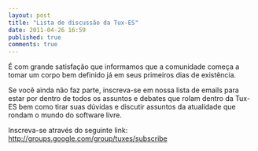 ```yaml
---
layout: post
title: "Lista de discussão da Tux-ES"
date: 2011-04-26 16:59
published: true
comments: true
---
```


É com grande satisfação que informamos que a  comunidade começa a  tomar um corpo bem definido já em seus primeiros  dias de existência.

Se você ainda não faz parte, inscreva-se em nossa lista de emails   para estar por dentro de todos os assuntos e debates que rolam dentro da   Tux-ES bem como tirar suas dúvidas e discutir assuntos da atualidade   que rondam o mundo do software livre.

Inscreva-se através do seguinte link: <a title="http://groups.google.com/group/tuxes/subscribe" href="http://groups.google.com/group/tuxes/subscribe">http://groups.google.com/group/tuxes/subscribe</a>

